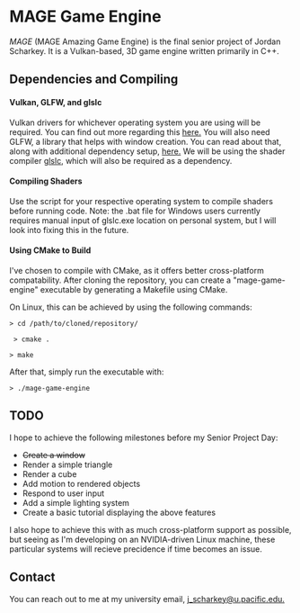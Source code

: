 # MAGE Game Engine

_MAGE_ (MAGE Amazing Game Engine) is the final senior project of Jordan Scharkey. It is a Vulkan-based, 3D game engine written primarily in C++.

## Dependencies and Compiling

#### Vulkan, GLFW, and glslc

Vulkan drivers for whichever operating system you are using will be required. You can find out more regarding this [here.](https://www.vulkan.org/tools#vulkan-gpu-resources) You will also need GLFW, a library that helps with window creation. You can read about that, along with additional dependency setup, [here.](https://vulkan-tutorial.com/Development_environment) We will be using the shader compiler [glslc](https://github.com/google/shaderc/blob/main/downloads.md), which will also be required as a dependency.

#### Compiling Shaders

Use the script for your respective operating system to compile shaders before running code. Note: the .bat file for Windows users currently requires manual input of glslc.exe location on personal system, but I will look into fixing this in the future.

#### Using CMake to Build

I've chosen to compile with CMake, as it offers better cross-platform compatability. After cloning the repository, you can create a "mage-game-engine" executable by generating a Makefile using CMake.

On Linux, this can be achieved by using the following commands:

` > cd /path/to/cloned/repository/ `

` > cmake .`

` > make `

After that, simply run the executable with:

` > ./mage-game-engine `

## TODO

I hope to achieve the following milestones before my Senior Project Day:

* ~~Create a window~~
* Render a simple triangle
* Render a cube
* Add motion to rendered objects
* Respond to user input
* Add a simple lighting system
* Create a basic tutorial displaying the above features

I also hope to achieve this with as much cross-platform support as possible, but seeing as I'm developing on an NVIDIA-driven Linux machine, these particular systems will recieve precidence if time becomes an issue.

## Contact

You can reach out to me at my university email, [j_scharkey@u.pacific.edu.](mailto:j_scharkey@u.pacific.edu)
